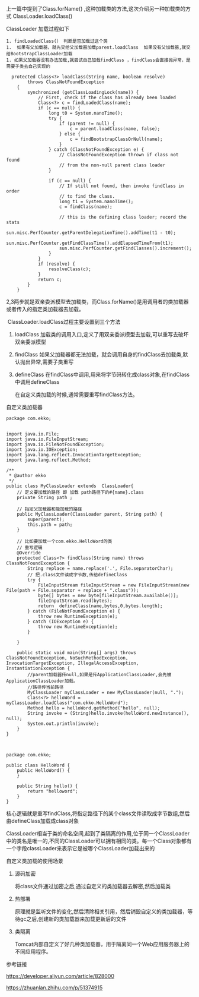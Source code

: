 上一篇中提到了Class.forName() ,这种加载类的方法,这次介绍另一种加载类的方式 ClassLoader.loadClass()

ClassLoader 加载过程如下

	1. findLoadedClass(） 判断是否加载过这个类
	1.  如果有父加载器，就先交给父加载器加载parent.loadClass  如果没有父加载器,就交给BootstrapClassLoader加载
	1. 如果父加载器没有办法加载,就尝试自己加载findClass ，findClass会直接抛异常，是需要子类去自己实现的

```
  protected Class<?> loadClass(String name, boolean resolve)
        throws ClassNotFoundException
    {
        synchronized (getClassLoadingLock(name)) {
            // First, check if the class has already been loaded
            Class<?> c = findLoadedClass(name);
            if (c == null) {
                long t0 = System.nanoTime();
                try {
                    if (parent != null) {
                        c = parent.loadClass(name, false);
                    } else {
                        c = findBootstrapClassOrNull(name);
                    }
                } catch (ClassNotFoundException e) {
                    // ClassNotFoundException thrown if class not found
                    // from the non-null parent class loader
                }

                if (c == null) {
                    // If still not found, then invoke findClass in order
                    // to find the class.
                    long t1 = System.nanoTime();
                    c = findClass(name);

                    // this is the defining class loader; record the stats
                    sun.misc.PerfCounter.getParentDelegationTime().addTime(t1 - t0);
                    sun.misc.PerfCounter.getFindClassTime().addElapsedTimeFrom(t1);
                    sun.misc.PerfCounter.getFindClasses().increment();
                }
            }
            if (resolve) {
                resolveClass(c);
            }
            return c;
        }
    }

```

​	2,3两步就是双亲委派模型去加载类，而Class.forName()是用调用者的类加载器或者传入的指定类加载器去加载。

​	ClassLoader.loadClass过程主要设置到三个方法

   1. loadClass   加载类的调用入口,定义了用双亲委派模型去加载,可以重写去破坏双亲委派模型

   2.  findClass  如果父加载器都无法加载，就会调用自身的findClass去加载类,默认抛出异常,需要子类重写

   3.  defineClass  在findClass中调用,用来将字节码转化成class对象,在findClass中调用defineClass

       在自定义类加载的时候,通常需要重写findClass方法。

自定义类加载器

```
package com.ekko;


import java.io.File;
import java.io.FileInputStream;
import java.io.FileNotFoundException;
import java.io.IOException;
import java.lang.reflect.InvocationTargetException;
import java.lang.reflect.Method;

/**
 * @author ekko
 */
public class MyClassLoader extends  ClassLoader{
    // 定义要加载的路径 即 加载 path路径下的#{name}.class
    private String path ;

    // 指定父加载器和能加载的路径
    public MyClassLoader(ClassLoader parent, String path) {
        super(parent);
        this.path = path;
    }

    // 比如要加载一个com.ekko.HelloWord的类
    // 重写逻辑
    @Override
    protected Class<?> findClass(String name) throws ClassNotFoundException {
        String replace = name.replace('.', File.separatorChar);
        // 把.class文件读成字节数,传给defineClass
        try {
            FileInputStream fileInputStream = new FileInputStream(new File(path + File.separator + replace + ".class"));
            byte[] bytes = new byte[fileInputStream.available()];
            fileInputStream.read(bytes);
            return  defineClass(name,bytes,0,bytes.length);
        } catch (FileNotFoundException e) {
            throw new RuntimeException(e);
        } catch (IOException e) {
            throw new RuntimeException(e);
        }

    }

    public static void main(String[] args) throws ClassNotFoundException, NoSuchMethodException, InvocationTargetException, IllegalAccessException, InstantiationException {
        //parent加载器传null,如果是传ApplicationClassLoader,会先被ApplicationClassLoader加载。
        //路径传当前路径
        MyClassLoader myClassLoader = new MyClassLoader(null, ".");
        Class<?> helloWord = myClassLoader.loadClass("com.ekko.HelloWord");
        Method hello = helloWord.getMethod("hello", null);
        String invoke = (String)hello.invoke(helloWord.newInstance(), null);
        System.out.println(invoke);
    }
}



package com.ekko;

public class HelloWord {
    public HelloWord() {
    }

    public String hello() {
        return "helloword";
    }
}

```

核心逻辑就是重写findClass,将指定路径下的某个class文件读取成字节数组,然后由defineClass加载成class对象



ClassLoader相当于类的命名空间,起到了类隔离的作用,位于同一个ClassLoader中的类名是唯一的,不同的ClassLoader可以拥有相同的类。每一个Class对象都有一个字段classLoader来表示它是被哪个ClassLoader加载出来的



自定义类加载的使用场景

1. 源码加密

   将class文件通过加密之后,通过自定义的类加载器去解密,然后加载类

   

2. 热部署

   原理就是监听文件的变化,然后清除相关引用，然后销毁自定义的类加载器，等待gc之后,创建新的类加载器来加载更新后的文件

3. 类隔离  

   Tomcat内部自定义了好几种类加载器，用于隔离同一个Web应用服务器上的不同应用程序。



参考链接

https://developer.aliyun.com/article/828000

https://zhuanlan.zhihu.com/p/51374915